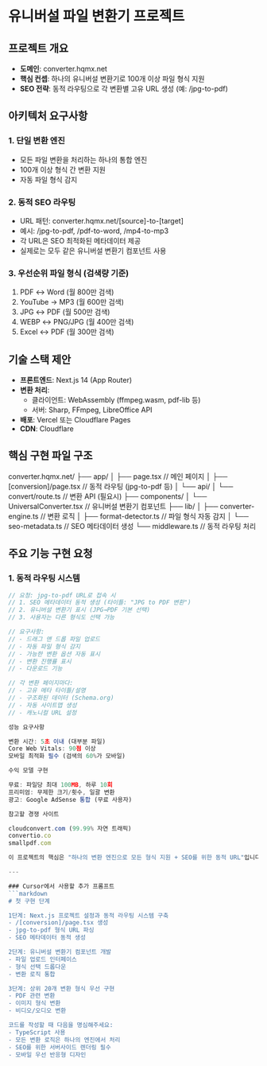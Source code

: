# 유니버설 파일 변환기 프로젝트

## 프로젝트 개요
- **도메인**: converter.hqmx.net
- **핵심 컨셉**: 하나의 유니버설 변환기로 100개 이상 파일 형식 지원
- **SEO 전략**: 동적 라우팅으로 각 변환별 고유 URL 생성 (예: /jpg-to-pdf)

## 아키텍처 요구사항

### 1. 단일 변환 엔진
- 모든 파일 변환을 처리하는 하나의 통합 엔진
- 100개 이상 형식 간 변환 지원
- 자동 파일 형식 감지

### 2. 동적 SEO 라우팅
- URL 패턴: converter.hqmx.net/[source]-to-[target]
- 예시: /jpg-to-pdf, /pdf-to-word, /mp4-to-mp3
- 각 URL은 SEO 최적화된 메타데이터 제공
- 실제로는 모두 같은 유니버설 변환기 컴포넌트 사용

### 3. 우선순위 파일 형식 (검색량 기준)
1. PDF ↔ Word (월 800만 검색)
2. YouTube → MP3 (월 600만 검색)  
3. JPG ↔ PDF (월 500만 검색)
4. WEBP ↔ PNG/JPG (월 400만 검색)
5. Excel ↔ PDF (월 300만 검색)

## 기술 스택 제안
- **프론트엔드**: Next.js 14 (App Router)
- **변환 처리**: 
  - 클라이언트: WebAssembly (ffmpeg.wasm, pdf-lib 등)
  - 서버: Sharp, FFmpeg, LibreOffice API
- **배포**: Vercel 또는 Cloudflare Pages
- **CDN**: Cloudflare

## 핵심 구현 파일 구조
converter.hqmx.net/
├── app/
│   ├── page.tsx                 // 메인 페이지
│   ├── [conversion]/page.tsx    // 동적 라우팅 (jpg-to-pdf 등)
│   └── api/
│       └── convert/route.ts     // 변환 API (필요시)
├── components/
│   └── UniversalConverter.tsx   // 유니버설 변환기 컴포넌트
├── lib/
│   ├── converter-engine.ts      // 변환 로직
│   ├── format-detector.ts       // 파일 형식 자동 감지
│   └── seo-metadata.ts          // SEO 메타데이터 생성
└── middleware.ts                 // 동적 라우팅 처리

## 주요 기능 구현 요청

### 1. 동적 라우팅 시스템
```typescript
// 요청: jpg-to-pdf URL로 접속 시
// 1. SEO 메타데이터 동적 생성 (타이틀: "JPG to PDF 변환")
// 2. 유니버설 변환기 표시 (JPG→PDF 기본 선택)
// 3. 사용자는 다른 형식도 선택 가능

// 요구사항:
// - 드래그 앤 드롭 파일 업로드
// - 자동 파일 형식 감지
// - 가능한 변환 옵션 자동 표시
// - 변환 진행률 표시
// - 다운로드 기능

// 각 변환 페이지마다:
// - 고유 메타 타이틀/설명
// - 구조화된 데이터 (Schema.org)
// - 자동 사이트맵 생성
// - 캐노니컬 URL 설정

성능 요구사항

변환 시간: 5초 이내 (대부분 파일)
Core Web Vitals: 90점 이상
모바일 최적화 필수 (검색의 60%가 모바일)

수익 모델 구현

무료: 파일당 최대 100MB, 하루 10회
프리미엄: 무제한 크기/횟수, 일괄 변환
광고: Google AdSense 통합 (무료 사용자)

참고할 경쟁 사이트

cloudconvert.com (99.99% 자연 트래픽)
convertio.co
smallpdf.com

이 프로젝트의 핵심은 "하나의 변환 엔진으로 모든 형식 지원 + SEO를 위한 동적 URL"입니다.

---

### Cursor에서 사용할 추가 프롬프트
```markdown
# 첫 구현 단계

1단계: Next.js 프로젝트 설정과 동적 라우팅 시스템 구축
- /[conversion]/page.tsx 생성
- jpg-to-pdf 형식 URL 파싱
- SEO 메타데이터 동적 생성

2단계: 유니버설 변환기 컴포넌트 개발
- 파일 업로드 인터페이스
- 형식 선택 드롭다운
- 변환 로직 통합

3단계: 상위 20개 변환 형식 우선 구현
- PDF 관련 변환
- 이미지 형식 변환
- 비디오/오디오 변환

코드를 작성할 때 다음을 명심해주세요:
- TypeScript 사용
- 모든 변환 로직은 하나의 엔진에서 처리
- SEO를 위한 서버사이드 렌더링 필수
- 모바일 우선 반응형 디자인

